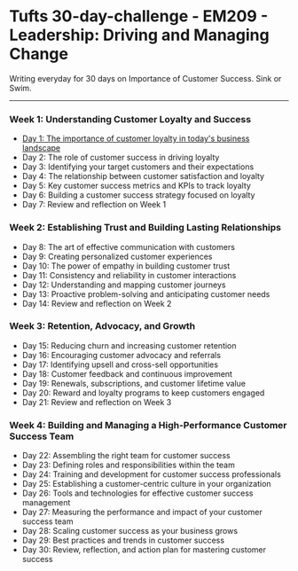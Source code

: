 # Tufts 30-day-challenge - EM209 - Leadership: Driving and Managing Change

Writing everyday for 30 days on Importance of Customer Success. Sink or Swim.

---


### Week 1: Understanding Customer Loyalty and Success
-   [Day 1: The importance of customer loyalty in today's business landscape](Day-1.md)
-   Day 2: The role of customer success in driving loyalty
-   Day 3: Identifying your target customers and their expectations
-   Day 4: The relationship between customer satisfaction and loyalty
-   Day 5: Key customer success metrics and KPIs to track loyalty
-   Day 6: Building a customer success strategy focused on loyalty
-   Day 7: Review and reflection on Week 1

### Week 2: Establishing Trust and Building Lasting Relationships
-   Day 8: The art of effective communication with customers
-   Day 9: Creating personalized customer experiences
-   Day 10: The power of empathy in building customer trust
-   Day 11: Consistency and reliability in customer interactions
-   Day 12: Understanding and mapping customer journeys
-   Day 13: Proactive problem-solving and anticipating customer needs
-   Day 14: Review and reflection on Week 2

### Week 3: Retention, Advocacy, and Growth
-   Day 15: Reducing churn and increasing customer retention
-   Day 16: Encouraging customer advocacy and referrals
-   Day 17: Identifying upsell and cross-sell opportunities
-   Day 18: Customer feedback and continuous improvement
-   Day 19: Renewals, subscriptions, and customer lifetime value
-   Day 20: Reward and loyalty programs to keep customers engaged
-   Day 21: Review and reflection on Week 3

### Week 4: Building and Managing a High-Performance Customer Success Team
-   Day 22: Assembling the right team for customer success
-   Day 23: Defining roles and responsibilities within the team
-   Day 24: Training and development for customer success professionals
-   Day 25: Establishing a customer-centric culture in your organization
-   Day 26: Tools and technologies for effective customer success management
-   Day 27: Measuring the performance and impact of your customer success team
-   Day 28: Scaling customer success as your business grows
-   Day 29: Best practices and trends in customer success
-   Day 30: Review, reflection, and action plan for mastering customer success
